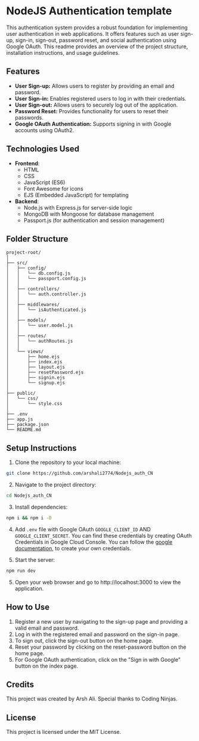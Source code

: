 # NodeJS Authentication template

This authentication system provides a robust foundation for implementing user authentication in web applications. It offers features such as user sign-up, sign-in, sign-out, password reset, and social authentication using Google OAuth. This readme provides an overview of the project structure, installation instructions, and usage guidelines.

## Features

- **User Sign-up:** Allows users to register by providing an email and password.
- **User Sign-in:** Enables registered users to log in with their credentials.
- **User Sign-out:** Allows users to securely log out of the application.
- **Password Reset:** Provides functionality for users to reset their passwords.
- **Google OAuth Authentication:** Supports signing in with Google accounts using OAuth2.

## Technologies Used

- **Frontend**:
  - HTML
  - CSS
  - JavaScript (ES6)
  - Font Awesome for icons
  - EJS (Embedded JavaScript) for templating
- **Backend**:
  - Node.js with Express.js for server-side logic
  - MongoDB with Mongoose for database management
  - Passport.js (for authentication and session management)

## Folder Structure

```
project-root/
│
├── src/
│   ├── config/
│   │   └── db.config.js
│   │   └── passport.config.js
│   │
│   ├── controllers/
│   │   └── auth.controller.js
│   │
│   ├── middlewares/
│   │   └── isAuthenticated.js
│   │
│   ├── models/
│   │   └── user.model.js
│   │
│   ├── routes/
│   │   └── authRoutes.js
│   │
│   └── views/
│       ├── home.ejs
│       ├── index.ejs
│       ├── layout.ejs
│       ├── resetPassword.ejs
│       ├── signin.ejs
│       └── signup.ejs
│
├── public/
│   └── css/
│       └── style.css
│
├── .env
├── app.js
├── package.json
└── README.md
```

## Setup Instructions

1. Clone the repository to your local machine:

```bash
git clone https://github.com/arshali2774/Nodejs_auth_CN
```

2. Navigate to the project directory:

```bash
cd Nodejs_auth_CN
```

3. Install dependencies:

```bash
npm i && npm i -D
```

4. Add `.env` file with Google OAuth `GOOGLE_CLIENT_ID` AND `GOOGLE_CLIENT_SECRET`. You can find these credentials by creating OAuth Credentials in Google Cloud Console. You can follow the [google documentation](https://support.google.com/cloud/answer/6158849?hl=en), to create your own credentials.

5. Start the server:

```bash
npm run dev
```

5. Open your web browser and go to http://localhost:3000 to view the application.

## How to Use

1. Register a new user by navigating to the sign-up page and providing a valid email and password.
2. Log in with the registered email and password on the sign-in page.
3. To sign out, click the sign-out button on the home page.
4. Reset your password by clicking on the reset-password button on the home page.
5. For Google OAuth authentication, click on the "Sign in with Google" button on the index page.

## Credits

This project was created by Arsh Ali. Special thanks to Coding Ninjas.

## License

This project is licensed under the MIT License.
